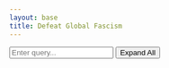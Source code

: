 ```yaml
---
layout: base
title: Defeat Global Fascism
---
```

<div>
  <input type="text" id="search-input" placeholder="Enter query...">
  <button id="toggle-button">Expand All</button>
  <ul id="results"></ul>
</div>
<script src="/js/search.js"></script>